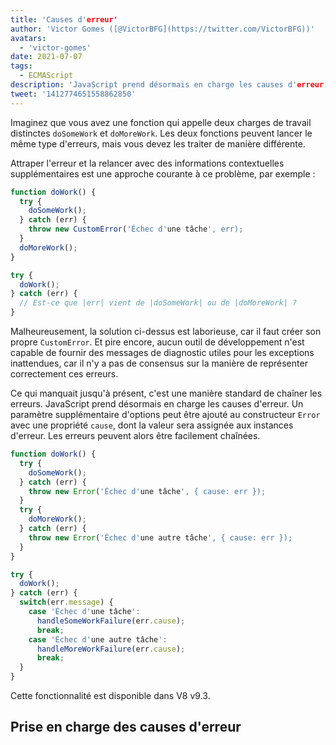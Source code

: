```yaml
---
title: 'Causes d'erreur'
author: 'Victor Gomes ([@VictorBFG](https://twitter.com/VictorBFG))'
avatars:
  - 'victor-gomes'
date: 2021-07-07
tags:
  - ECMAScript
description: 'JavaScript prend désormais en charge les causes d'erreur.'
tweet: '1412774651558862850'
---
```


Imaginez que vous avez une fonction qui appelle deux charges de travail distinctes `doSomeWork` et `doMoreWork`. Les deux fonctions peuvent lancer le même type d'erreurs, mais vous devez les traiter de manière différente.

Attraper l'erreur et la relancer avec des informations contextuelles supplémentaires est une approche courante à ce problème, par exemple :

```js
function doWork() {
  try {
    doSomeWork();
  } catch (err) {
    throw new CustomError('Échec d'une tâche', err);
  }
  doMoreWork();
}

try {
  doWork();
} catch (err) {
  // Est-ce que |err| vient de |doSomeWork| ou de |doMoreWork| ?
}
```

Malheureusement, la solution ci-dessus est laborieuse, car il faut créer son propre `CustomError`. Et pire encore, aucun outil de développement n'est capable de fournir des messages de diagnostic utiles pour les exceptions inattendues, car il n'y a pas de consensus sur la manière de représenter correctement ces erreurs.

<!--truncate-->
Ce qui manquait jusqu'à présent, c'est une manière standard de chaîner les erreurs. JavaScript prend désormais en charge les causes d'erreur. Un paramètre supplémentaire d'options peut être ajouté au constructeur `Error` avec une propriété `cause`, dont la valeur sera assignée aux instances d'erreur. Les erreurs peuvent alors être facilement chaînées.

```js
function doWork() {
  try {
    doSomeWork();
  } catch (err) {
    throw new Error('Échec d'une tâche', { cause: err });
  }
  try {
    doMoreWork();
  } catch (err) {
    throw new Error('Échec d'une autre tâche', { cause: err });
  }
}

try {
  doWork();
} catch (err) {
  switch(err.message) {
    case 'Échec d'une tâche':
      handleSomeWorkFailure(err.cause);
      break;
    case 'Échec d'une autre tâche':
      handleMoreWorkFailure(err.cause);
      break;
  }
}
```

Cette fonctionnalité est disponible dans V8 v9.3.

## Prise en charge des causes d'erreur

<feature-support chrome="93 https://chromium-review.googlesource.com/c/v8/v8/+/2784681"
                 firefox="91 https://bugzilla.mozilla.org/show_bug.cgi?id=1679653"
                 safari="15 https://bugs.webkit.org/show_bug.cgi?id=223302"
                 nodejs="no"
                 babel="no"></feature-support>
